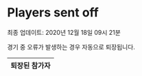 # Players sent off
최종 업데이트: 2020년 12월 18일 09시 21분


경기 중 오류가 발생하는 경우 자동으로 퇴장됩니다.


| 퇴장된 참가자 |
|:---:|